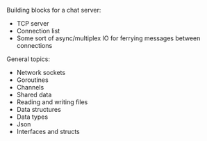 Building blocks for a chat server:
- TCP server
- Connection list
- Some sort of async/multiplex IO for ferrying messages between connections

General topics:
- Network sockets
- Goroutines
- Channels
- Shared data
- Reading and writing files
- Data structures
- Data types
- Json
- Interfaces and structs
